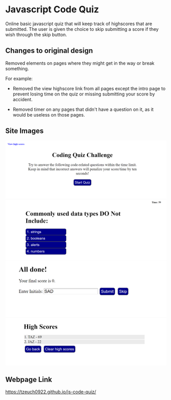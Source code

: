 # Javascript Code Quiz

Online basic javascript quiz that will keep track of highscores that are submitted. The user is given the choice to skip submitting a score if they wish through the skip button.

## Changes to original design

Removed elements on pages where they might get in the way or break something. 

For example: 
* Removed the view highscore link from all pages except the intro page to prevent losing time on the quiz or missing submitting your score by accident.

* Removed timer on any pages that didn't have a question on it, as it would be useless on those pages.

## Site Images
!["Intro Page"](./assets/images/Intro-Capture.png)
!["Question Page"](./assets/images/Question-Capture.png)
!["Submit Page"](./assets/images/Submit-Capture.png)
!["Highscore Page"](./assets/images/Highscore-Capture.png)

## Webpage Link
https://tzeuch0922.github.io/js-code-quiz/